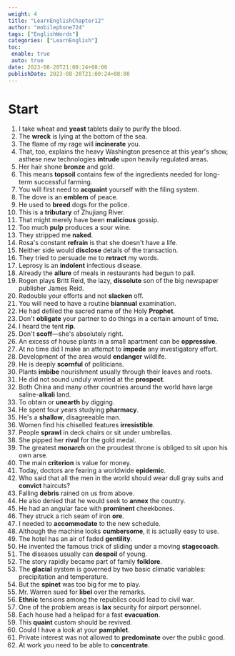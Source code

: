 ```yaml
---
weight: 4
title: "LearnEnglishChapter12"
author: "mobilephone724"
tags: ["EnglishWords"]
categories: ["LearnEnglish"]
toc:
 enable: true
 auto: true
date: 2023-08-20T21:00:24+08:00
publishDate: 2023-08-20T21:00:24+08:00
---
```

# Start
1. I take wheat and **yeast** tablets daily to purify the blood.
2. The **wreck** is lying at the bottom of the sea.
3. The flame of my rage will **incinerate** you.
4. That, too, explains the heavy Washington presence at this year's show, asthese new technologies **intrude** upon heavily regulated areas.
5. Her hair shone **bronze** and gold.
6. This means **topsoil** contains few of the ingredients needed for long-term successful farming.
7. You will first need to **acquaint** yourself with the filing system.
8. The dove is an **emblem** of peace.
9. He used to **breed** dogs for the police.
10. This is a **tributary** of Zhujiang River.
11. That might merely have been **malicious** gossip.
12. Too much **pulp** produces a sour wine.
13. They stripped me **naked**.
14. Rosa's constant **refrain** is that she doesn't have a life.
15. Neither side would **disclose** details of the transaction.
16. They tried to persuade me to **retract** my words.
17. Leprosy is an **indolent** infectious disease.
18. Already the **allure** of meals in restaurants had begun to pall.
19. Rogen plays Britt Reid, the lazy, **dissolute** son of the big newspaper publisher James Reid.
20. Redouble your efforts and not **slacken** off.
21. You will need to have a routine **biannual** examination.
22. He had defiled the sacred name of the Holy **Prophet**.
23. Don't **obligate** your partner to do things in a certain amount of time.
24. I heard the tent **rip**.
25. Don't **scoff**—she's absolutely right.
26. An excess of house plants in a small apartment can be **oppressive**.
27. At no time did I make an attempt to **impede** any investigatory effort.
28. Development of the area would **endanger** wildlife.
29. He is deeply **scornful** of politicians.
30. Plants **imbibe** nourishment usually through their leaves and roots.
31. He did not sound unduly worried at the **prospect**.
32. Both China and many other countries around the world have large saline-**alkali** land.
33. To obtain or **unearth** by digging.
34. He spent four years studying **pharmacy**.
35. He's a **shallow**, disagreeable man.
36. Women find his chiselled features **irresistible**.
37. People **sprawl** in deck chairs or sit under umbrellas.
38. She pipped her **rival** for the gold medal.
39. The greatest **monarch** on the proudest throne is obliged to sit upon his own arse.
40. The main **criterion** is value for money.
41. Today, doctors are fearing a worldwide **epidemic**.
42. Who said that all the men in the world should wear dull gray suits and **convict** haircuts?
43. Falling **debris** rained on us from above.
44. He also denied that he would seek to **annex** the country.
45. He had an angular face with **prominent** cheekbones.
46. They struck a rich seam of iron **ore**.
47. I needed to **accommodate** to the new schedule.
48. Although the machine looks **cumbersome**, it is actually easy to use.
49. The hotel has an air of faded **gentility**.
50. He invented the famous trick of sliding under a moving **stagecoach**.
51. The diseases usually can **despoil** of young.
52. The story rapidly became part of family **folklore**.
53. The **glacial** system is governed by two basic climatic variables: precipitation and temperature.
54. But the **spinet** was too big for me to play.
55. Mr. Warren sued for **libel** over the remarks.
56. **Ethnic** tensions among the republics could lead to civil war.
57. One of the problem areas is **lax** security for airport personnel.
58. Each house had a helipad for a fast **evacuation**.
59. This **quaint** custom should be revived.
60. Could I have a look at your **pamphlet**.
61. Private interest was not allowed to **predominate** over the public good.
62. At work you need to be able to **concentrate**.
